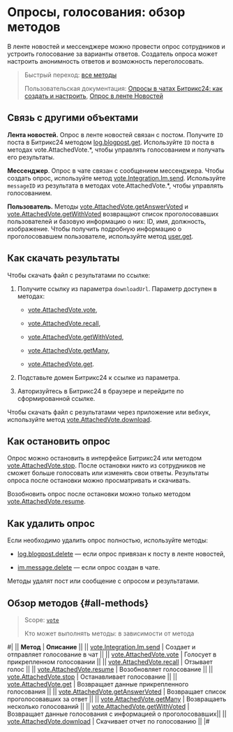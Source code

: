 # Опросы, голосования: обзор методов

В ленте новостей и мессенджере можно провести опрос сотрудников и устроить голосование за варианты ответов. Создатель опроса может настроить анонимность ответов и возможность переголосовать.

> Быстрый переход: [все методы](#all-methods) 
>
> Пользовательская документация: [Опросы в чатах Битрикс24: как создать и настроить](https://helpdesk.bitrix24.ru/open/25240550/), [Опрос в ленте Новостей](https://helpdesk.bitrix24.ru/open/25240550/)

## Связь с другими объектами

**Лента новостей.** Опрос в ленте новостей связан с постом. Получите `ID` поста в Битрикс24 методом [log.blogpost.get](../log/log-blogpost-get.md). Используйте `ID` поста в методах vote.AttachedVote.*, чтобы управлять голосованием и получать его результаты.

**Мессенджер**. Опрос в чате связан с сообщением мессенджера. Чтобы создать опрос, используйте метод [vote.Integration.Im.send](./vote.integration.im.send.md). Используйте `messageID` из результата в методах vote.AttachedVote.*, чтобы управлять голосованием.

**Пользователь.** Методы [vote.AttachedVote.getAnswerVoted](./vote.attachedvote.getAnswerVoted.md) и [vote.AttachedVote.getWithVoted](./vote.attachedvote.getWithVoted.md) возвращают список проголосовавших пользователей и базовую информацию о них: ID, имя, должность, изображение. Чтобы получить подробную информацию о проголосовавшем пользователе, используйте метод [user.get](../user/user-get.md).

## Как скачать результаты

Чтобы скачать файл с результатами по ссылке:

1. Получите ссылку из параметра `downloadUrl`. Параметр доступен в методах:

   - [vote.AttachedVote.vote](./vote.attachedvote.vote.md),

   - [vote.AttachedVote.recall](./vote.attachedvote.recall.md),

   - [vote.AttachedVote.getWithVoted](./vote.attachedvote.getWithVoted.md),

   - [vote.AttachedVote.getMany](./vote.attachedvote.getMany.md),

   - [vote.AttachedVote.get](./vote.attachedvote.get.md).

2. Подставьте домен Битрикс24 к ссылке из параметра.

3. Авторизуйтесь в Битрикс24 в браузере и перейдите по сформированной ссылке.

Чтобы скачать файл с результатами через приложение или вебхук, используйте метод [vote.AttachedVote.download](./vote.attachedvote.download.md).

## Как остановить опрос

Опрос можно остановить в интерфейсе Битрикс24 или методом [vote.AttachedVote.stop](./vote.attachedvote.stop.md). После остановки никто из сотрудников не сможет больше голосовать или изменять свои ответы. Результаты опроса после остановки можно просматривать и скачивать.

Возобновить опрос после остановки можно только методом [vote.AttachedVote.resume](./vote.attachedvote.resume.md).

## Как удалить опрос

Если необходимо удалить опрос полностью, используйте методы:

- [log.blogpost.delete](../log/log-blogpost-delete.md) — если опрос привязан к посту в ленте новостей,

- [im.message.delete](../chats/messages/im-message-delete.md) — если опрос создан в чате.

Методы удалят пост или сообщение с опросом и результатами.

## Обзор методов {#all-methods} 

> Scope: [`vote`](../scopes/permissions.md)
> 
> Кто может выполнять методы: в зависимости от метода

#|
|| **Метод** | **Описание** ||
|| [vote.Integration.Im.send](./vote.integration.im.send.md) | Создает и отправляет голосование в чат ||
|| [vote.AttachedVote.vote](./vote.attachedvote.vote.md) | Голосует в прикрепленном голосовании ||
|| [vote.AttachedVote.recall](./vote.attachedvote.recall.md) | Отзывает голос ||
|| [vote.AttachedVote.resume](./vote.attachedvote.resume.md) | Возобновляет голосование ||
|| [vote.AttachedVote.stop](./vote.attachedvote.stop.md) | Останавливает голосование ||
|| [vote.AttachedVote.get](./vote.attachedvote.get.md) | Возвращает данные прикрепленного голосования ||
|| [vote.AttachedVote.getAnswerVoted](./vote.attachedvote.getAnswerVoted.md) | Возвращает список проголосовавших за ответ ||
|| [vote.AttachedVote.getMany](./vote.attachedvote.getMany.md) | Возвращаеть несколько голосований ||
|| [vote.AttachedVote.getWithVoted](./vote.attachedvote.getWithVoted.md) | Возвращает данные голосования с информацией о проголосовавших||
|| [vote.AttachedVote.download](./vote.attachedvote.download.md) | Скачивает отчет по голосованию ||
|#
